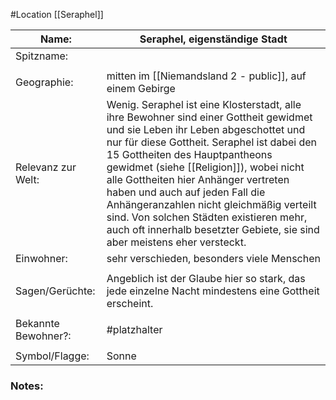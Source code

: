 #Location [[Seraphel]]

| Name:               | Seraphel, eigenständige Stadt                                                                                                                                                                                                                                                                                                                                                                                                                                                                            |
| ------------------- | -------------------------------------------------------------------------------------------------------------------------------------------------------------------------------------------------------------------------------------------------------------------------------------------------------------------------------------------------------------------------------------------------------------------------------------------------------------------------------------------------------- |
| Spitzname:          |                                                                                                                                                                                                                                                                                                                                                                                                                                                                                                          |
|                     |                                                                                                                                                                                                                                                                                                                                                                                                                                                                                                          |
| Geographie:         | mitten im [[Niemandsland 2 - public]], auf einem Gebirge                                                                                                                                                                                                                                                                                                                                                                                                                                                 |
| Relevanz zur Welt:  | Wenig. Seraphel ist eine Klosterstadt, alle ihre Bewohner sind einer Gottheit gewidmet und sie Leben ihr Leben abgeschottet und nur für diese Gottheit. Seraphel ist dabei den 15 Gottheiten des Hauptpantheons gewidmet (siehe [[Religion]]), wobei nicht alle Gottheiten hier Anhänger vertreten haben und auch auf jeden Fall die Anhängeranzahlen nicht gleichmäßig verteilt sind. Von solchen Städten existieren mehr, auch oft innerhalb besetzter Gebiete, sie sind aber meistens eher versteckt. |
| Einwohner:          | sehr verschieden, besonders viele Menschen                                                                                                                                                                                                                                                                                                                                                                                                                                                               |
|                     |                                                                                                                                                                                                                                                                                                                                                                                                                                                                                                          |
| Sagen/Gerüchte:     | Angeblich ist der Glaube hier so stark, das jede einzelne Nacht mindestens eine Gottheit erscheint.                                                                                                                                                                                                                                                                                                                                                                                                      |
|                     |                                                                                                                                                                                                                                                                                                                                                                                                                                                                                                          |
| Bekannte Bewohner?: | #platzhalter                                                                                                                                                                                                                                                                                                                                                                                                                                                                                             |
|                     |                                                                                                                                                                                                                                                                                                                                                                                                                                                                                                          |
| Symbol/Flagge:      | Sonne                                                                                                                                                                                                                                                                                                                                                                                                                                                                                                    |
### Notes:


